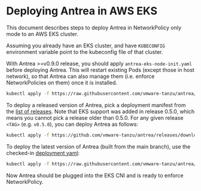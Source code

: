 # Deploying Antrea in AWS EKS

This document describes steps to deploy Antrea in NetworkPolicy only mode to an AWS EKS cluster.

Assuming you already have an EKS cluster, and have ``KUBECONFIG`` environment variable point to
the kubeconfig file of that cluster.

With Antrea >=v0.9.0 release, you should apply `antrea-eks-node-init.yaml` before deploying Antrea.
This will restart existing Pods (except those in host network), so that Antrea can also manage them
(i.e. enforce NetworkPolicies on them) once it is installed.

```bash
kubectl apply -f https://raw.githubusercontent.com/vmware-tanzu/antrea/main/build/yamls/antrea-eks-node-init.yml
```

To deploy a released version of Antrea, pick a deployment manifest from the
[list of releases](https://github.com/vmware-tanzu/antrea/releases).
Note that EKS support was added in release 0.5.0, which means you cannot
pick a release older than 0.5.0. For any given release `<TAG>` (e.g. `v0.5.0`),
you can deploy Antrea as follows:

```bash
kubectl apply -f https://github.com/vmware-tanzu/antrea/releases/download/<TAG>/antrea-eks.yml
```

To deploy the latest version of Antrea (built from the main branch), use the
checked-in [deployment yaml](/build/yamls/antrea-eks.yml):

```bash
kubectl apply -f https://raw.githubusercontent.com/vmware-tanzu/antrea/main/build/yamls/antrea-eks.yml
```

Now Antrea should be plugged into the EKS CNI and is ready to enforce NetworkPolicy.
